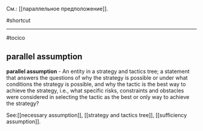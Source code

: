 См.: [[параллельное предположение]].

#shortcut




<hr/>

#tocico

## parallel assumption

<b>parallel assumption</b> - An entity in a strategy and tactics tree; a statement that answers the questions of why the strategy is possible or under what conditions the strategy is possible, and why the tactic is the best way to achieve the strategy, i.e., what specific risks, constraints and obstacles were considered in selecting the tactic as the best or only way to achieve the strategy?  
 



See:[[necessary assumption]], [[strategy and tactics tree]], [[sufficiency assumption]].
